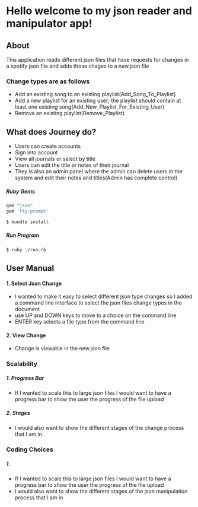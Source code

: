 # Hello welcome to my json reader and manipulator app!

## About
This application reads different json files that have requests for changes in a spotify json file and adds those chages to a new.json file

### Change types are as follows 
- Add an existing song to an existing playlist(Add_Song_To_Playlist)
- Add a new playlist for an existing user; the playlist should contain at least one existing song(Add_New_Playlist_For_Existing_User)
- Remove an existing playlist(Remove_Playlist)

## What does Journey do?

 - Users can create accounts
 - Sign into account
 - View all journals or select by title
 - Users can edit the title or notes of their journal 
 - They is also an admin panel where the admin can delete users in the system and edit their notes and titles(Admin has complete control)

##### Ruby Gems
```sh
gem "json"
gem 'tty-prompt'
```
```sh
$ bundle install
```
##### Run Program
```sh
$ ruby ./run.rb
```

## User Manual 
#### 1. Select Json Change
- I wanted to make it easy to select different json type changes so I added a command line interface to select the json files change types in the document 
- use UP and DOWN keys to move to a choice on the command line
- ENTER key selects a file type from the command line

#### 2. View Change
- Change is viewable in the new.json file

### Scalability 

##### 1. Progress Bar
- If I wanted to scale this to large json files I would want to have a progress bar to show the user the progress of the file upload
##### 2. Stages
- I would also want to show the different stages of the change process that I am in 

### Coding Choices 

##### 1. 
- If I wanted to scale this to large json files I would want to have a progress bar to show the user the progress of the file upload
- I would also want to show the different stages of the json manipulation process that I am in 




